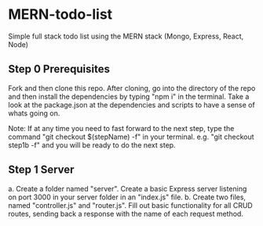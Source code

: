 # MERN-todo-list
Simple full stack todo list using the MERN stack (Mongo, Express, React, Node)


## Step 0 Prerequisites 
Fork and then clone this repo. After cloning, go into the directory of the repo and then install the dependencies by typing "npm i" in the terminal. Take a look at the package.json at the dependencies and scripts to have a sense of whats going on.

Note: If at any time you need to fast forward to the next step, type the command "git checkout $(stepName) -f" in your terminal. e.g. "git checkout step1b -f" and you will be ready to do the next step. 

## Step 1 Server
a. Create a folder named "server". Create a basic Express server listening on port 3000 in your server folder in an "index.js" file.
b. Create two files, named "controller.js" and "router.js". Fill out basic functionality for all CRUD routes, sending back a response with the name of each request method.